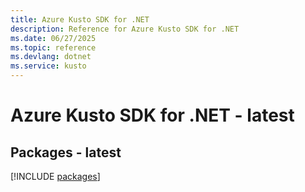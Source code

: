 ```yaml
---
title: Azure Kusto SDK for .NET
description: Reference for Azure Kusto SDK for .NET
ms.date: 06/27/2025
ms.topic: reference
ms.devlang: dotnet
ms.service: kusto
---
```

# Azure Kusto SDK for .NET - latest
## Packages - latest
[!INCLUDE [packages](kusto-index.md)]